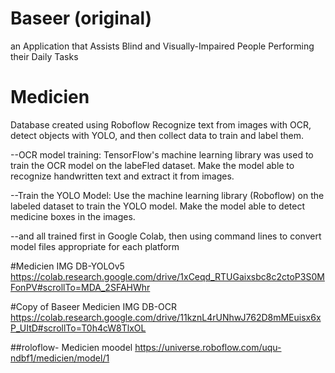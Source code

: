 # Baseer  (original) 
an Application that Assists Blind and Visually-Impaired People Performing   their Daily Tasks 


# Medicien 

Database created using Roboflow
Recognize text from images with OCR, detect objects with YOLO, and then collect data to train and label them.

--OCR model training: TensorFlow's machine learning library was used to train the OCR model on the labeFled dataset. Make the model able to recognize handwritten text and extract it from images.

--Train the YOLO Model: Use the machine learning library (Roboflow) on the labeled dataset to train the YOLO model. Make the model able to detect medicine boxes in the images.

--and all trained first in Google Colab, then using command lines to convert model files appropriate for each platform

#Medicien IMG DB-YOLOv5
https://colab.research.google.com/drive/1xCeqd_RTUGaixsbc8c2ctoP3S0MFonPV#scrollTo=MDA_2SFAHWhr

#Copy of Baseer Medicien IMG DB-OCR 
https://colab.research.google.com/drive/11kznL4rUNhwJ762D8mMEuisx6xP_UItD#scrollTo=T0h4cW8TlxOL

##roloflow- Medicien moodel 
https://universe.roboflow.com/uqu-ndbf1/medicien/model/1

